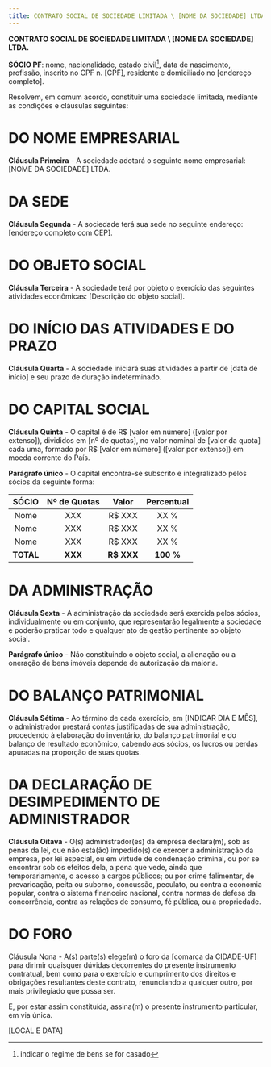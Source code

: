 ```yaml
---
title: CONTRATO SOCIAL DE SOCIEDADE LIMITADA \ [NOME DA SOCIEDADE] LTDA.
---
```


**CONTRATO SOCIAL DE SOCIEDADE LIMITADA \ [NOME DA SOCIEDADE] LTDA.**

**SÓCIO PF**: nome, nacionalidade, estado civil[^regime], data de nascimento, profissão, inscrito no CPF n. [CPF], residente e domiciliado no [endereço completo].

[^regime]: indicar o regime de bens se for casado

Resolvem, em comum acordo, constituir uma sociedade limitada, mediante as condições e cláusulas seguintes:

# DO NOME EMPRESARIAL

**Cláusula Primeira** - A sociedade adotará o seguinte nome empresarial: [NOME DA SOCIEDADE] LTDA.

# DA SEDE

**Cláusula Segunda** - A sociedade terá sua sede no seguinte endereço: [endereço completo com CEP].

# DO OBJETO SOCIAL

**Cláusula Terceira** - A sociedade terá por objeto o exercício das seguintes atividades econômicas: [Descrição do objeto social].

# DO INÍCIO DAS ATIVIDADES E DO PRAZO

**Cláusula Quarta** - A sociedade iniciará suas atividades a partir de [data de início] e seu prazo de duração indeterminado.

# DO CAPITAL SOCIAL

**Cláusula Quinta** - O capital é de R\$ [valor em número] ([valor por extenso]), divididos em [nº de quotas], no valor nominal de [valor da quota] cada uma, formado por R\$ [valor em número] ([valor por extenso]) em moeda corrente do País.

**Parágrafo único** - O capital encontra-se subscrito e integralizado pelos sócios da seguinte forma:

|SÓCIO|Nº de Quotas|Valor|Percentual|
|:---:|:---:|:---:|:---:|
|Nome| XXX| R$ XXX| XX %|
|Nome| XXX| R$ XXX| XX %|
|Nome| XXX| R$ XXX| XX %|
|**TOTAL**| **XXX**| **R$ XXX**| **100 %**|


# DA ADMINISTRAÇÃO

**Cláusula Sexta** - A administração da sociedade será exercida pelos sócios, individualmente ou em conjunto, que representarão legalmente a sociedade e poderão praticar todo e qualquer ato de gestão pertinente ao objeto social.

**Parágrafo único** - Não constituindo o objeto social, a alienação ou a oneração de bens imóveis depende de autorização da maioria.

# DO BALANÇO PATRIMONIAL

**Cláusula Sétima** - Ao término de cada exercício, em [INDICAR DIA E MÊS], o administrador prestará contas justificadas de sua administração, procedendo à elaboração do inventário, do balanço patrimonial e do balanço de resultado econômico, cabendo aos sócios, os lucros ou perdas apuradas na proporção de suas quotas.

# DA DECLARAÇÃO DE DESIMPEDIMENTO DE ADMINISTRADOR

**Cláusula Oitava** - O(s) administrador(es) da empresa declara(m), sob as penas da lei, que não está(ão) impedido(s) de exercer a administração da empresa, por lei especial, ou em virtude de condenação criminal, ou por se encontrar sob os efeitos dela, a pena que vede, ainda que temporariamente, o acesso a cargos públicos; ou por crime falimentar, de prevaricação, peita ou suborno, concussão, peculato, ou contra a economia popular, contra o sistema financeiro nacional, contra normas de defesa da concorrência, contra as relações de consumo, fé pública, ou a propriedade.

# DO FORO

Cláusula Nona - A(s) parte(s) elege(m) o foro da [comarca da CIDADE-UF] para dirimir quaisquer dúvidas decorrentes do presente instrumento contratual, bem como para o exercício e cumprimento dos direitos e obrigações resultantes deste contrato, renunciando a qualquer outro, por mais privilegiado que possa ser.

E, por estar assim constituída, assina(m) o presente instrumento particular, em via única.

[LOCAL E DATA]